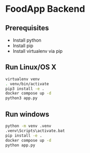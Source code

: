 # FoodApp Backend

## Prerequisites

- Install python
- Install pip
- Install virtualenv via pip

## Run Linux/OS X

```sh
virtualenv venv
. venv/bin/activate
pip3 install -e .
docker compose up -d
python3 app.py
```

## Run windows

```sh
python -m venv .venv
.venv\Scripts\activate.bat
pip install -e .
docker compose up -d
python app.py
```

